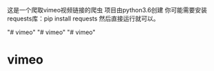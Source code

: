 这是一个爬取vimeo视频链接的爬虫
项目由python3.6创建
你可能需要安装requests库：pip install requests
然后直接运行就可以。


"# vimeo" 
"# vimeo" 
"# vimeo" 
# vimeo
